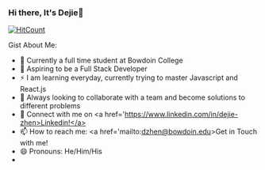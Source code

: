 ### Hi there, It's Dejie👋

[![HitCount](http://hits.dwyl.com/dejiezhen/dejiezhen.svg)](http://hits.dwyl.com/dejiezhen/dejiezhen)

Gist About Me:
- 🏫 Currently a full time student at Bowdoin College
- 🔭 Aspiring to be a Full Stack Developer 
- ⚡ I am learning everyday, currently trying to master Javascript and React.js
- 👯 Always looking to collaborate with a team and become solutions to different problems 
- 🤝 Connect with me on <a href='https://www.linkedin.com/in/dejie-zhen>Linkedin!</a>
- 📫 How to reach me: <a href='mailto:dzhen@bowdoin.edu>Get in Touch with me!</a>
- 😄 Pronouns: He/Him/His
- 
